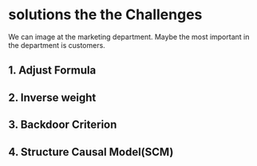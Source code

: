 # solutions the the Challenges

We can image at the marketing department. Maybe the most important in the department is customers. 
## 1. Adjust Formula

## 2. Inverse weight

## 3. Backdoor Criterion

## 4. Structure Causal Model(SCM)